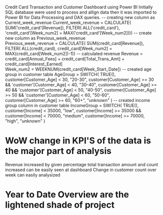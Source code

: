 Credit Card Transaction and Customer Dashboard using Power BI
Initially SQL database were used to process and allign data then it was imported to Power BI for Data Processing and DAX queries. 
-- creating new column as Current_week_revenue
Current_week_revenue = CALCULATE(
    SUM('credit_card'[Revenue]),
    FILTER( 
        ALL('credit_card'),
        'credit_card'[Week_num2] = MAX('credit_card'[Week_num2])))
 -- create new column as Previous_week_revenue       
Previous_week_revenue = CALCULATE(
    SUM(credit_card[Revenue]),
    FILTER(
        ALL(credit_card),
        credit_card[Week_num2] = MAX(credit_card[Week_num2])-1))
  -- calculated revenue 
Revenue = credit_card[Annual_Fees] + credit_card[Total_Trans_Amt] + credit_card[Interest_Earned]     
  Week_num2 = WEEKNUM(credit_card[Week_Start_Date])
  -- created age group in customer table 
  AgeGroup = SWITCH(
    TRUE(),
    customer[Customer_Age] < 30, "20-30", 
    customer[Customer_Age] >= 30 && 'customer'[Customer_Age] < 40, "30-40",
    customer[Customer_Age] >= 40 && 'customer'[Customer_Age] < 50, "40-50",
    customer[Customer_Age] >= 50 && 'customer'[Customer_Age] < 60, "50-60",
    customer[Customer_Age] >= 60, "60+",
    "unknown"
    )
    -- created income group column in customer table 
    IncomeGroup = SWITCH(
    TRUE(),
    customer[Income] < 35000, "low", 
    customer[Income] >= 35000 && customer[Income] < 70000, "medium",
    customer[Income] >= 70000, "high",
    "unknown"
)
# WoW change in KPI'S of the data is the major part of analysis 
Revenue increased by given percentage 
total transaction amount and count increased can be easily seen at dashboard 
Change in customer count over week can easily analysized 
# Year to Date Overview are the lightened shade of project 
